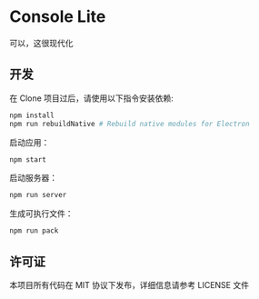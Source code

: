 # Console Lite

可以，这很现代化

## 开发
在 Clone 项目过后，请使用以下指令安装依赖:

```bash
npm install
npm run rebuildNative # Rebuild native modules for Electron
```

启动应用：

```bash
npm start
```

启动服务器：

```bash
npm run server 
```

生成可执行文件：

```bash
npm run pack
```

## 许可证

本项目所有代码在 MIT 协议下发布，详细信息请参考 LICENSE 文件
